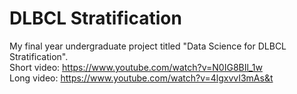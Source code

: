 # DLBCL Stratification <br />
My final year undergraduate project titled "Data Science for DLBCL Stratification". <br />
Short video: https://www.youtube.com/watch?v=N0IG8BIl_1w <br />
Long video: https://www.youtube.com/watch?v=4lgxvvI3mAs&t <br />
